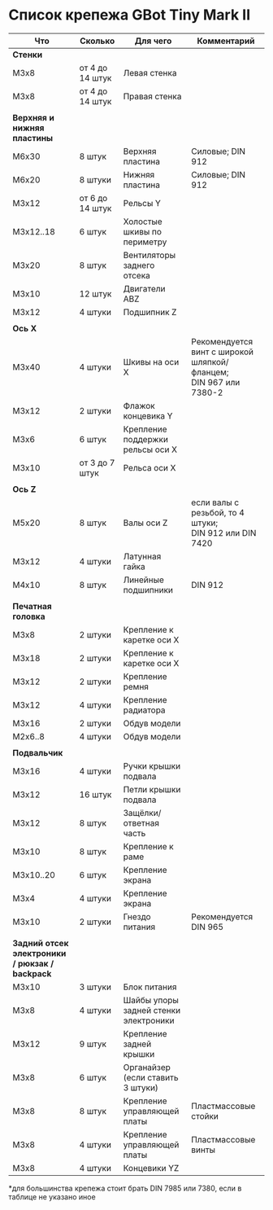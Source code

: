 # Список крепежа GBot Tiny Mark II

| Что                                              | Сколько         | Для чего                              | Комментарий                                                  |
| ------------------------------------------------ | --------------- | ------------------------------------- | ------------------------------------------------------------ |
| **Стенки**                                       |                 |                                       |                                                              |
| M3x8                                             | от 4 до 14 штук | Левая стенка                          |                                                              |
| M3x8                                             | от 4 до 14 штук | Правая стенка                         |                                                              |
|                                                  |                 |                                       |                                                              |
| **Верхняя и нижняя пластины**                    |                 |                                       |                                                              |
| M6x30                                            | 8 штук          | Верхняя пластина                      | Силовые; DIN 912                                             |
| M6x20                                            | 8 штуки         | Нижняя пластина                       | Силовые; DIN 912                                             |
| M3x12                                            | от 6 до 14 штук | Рельсы Y                              |                                                              |
| M3x12..18                                        | 6 штук          | Холостые шкивы по периметру           |                                                              |
| M3x20                                            | 8 штук          | Вентиляторы заднего отсека            |                                                              |
| M3x10                                            | 12 штук         | Двигатели ABZ                         |                                                              |
| M3x12                                            | 4 штуки         | Подшипник Z                           |                                                              |
|                                                  |                 |                                       |                                                              |
| **Ось X**                                        |                 |                                       |                                                              |
| M3x40                                            | 4 штуки         | Шкивы на оси Х                        | Рекомендуется винт с широкой шляпкой/фланцем;<br />DIN 967 или 7380-2 |
| M3x12                                            | 2 штуки         | Флажок концевика Y                    |                                                              |
| M3x6                                             | 6 штук          | Крепление поддержки рельсы оси Х      |                                                              |
| M3x10                                            | от 3 до 7 штук  | Рельса оси Х                          |                                                              |
|                                                  |                 |                                       |                                                              |
| **Ось Z**                                        |                 |                                       |                                                              |
| M5x20                                            | 8 штук          | Валы оси Z                            | если валы с резьбой, то 4 штуки;<br />DIN 912 или DIN 7420   |
| M3x12                                            | 4 штуки         | Латунная гайка                        |                                                              |
| M4x10                                            | 8 штук          | Линейные подшипники                   | DIN 912                                                      |
|                                                  |                 |                                       |                                                              |
| **Печатная головка**                             |                 |                                       |                                                              |
| M3x8                                             | 2 штуки         | Крепление к каретке оси Х             |                                                              |
| M3x18                                            | 2 штуки         | Крепление к каретке оси Х             |                                                              |
| M3x12                                            | 2 штуки         | Крепление ремня                       |                                                              |
| M3x12                                            | 4 штуки         | Крепление радиатора                   |                                                              |
| M3x16                                            | 2 штуки         | Обдув модели                          |                                                              |
| M2x6..8                                          | 4 штуки         | Обдув модели                          |                                                              |
|                                                  |                 |                                       |                                                              |
| **Подвальчик**                                   |                 |                                       |                                                              |
| M3x16                                            | 4 штуки         | Ручки крышки подвала                  |                                                              |
| M3x12                                            | 16 штук         | Петли крышки подвала                  |                                                              |
| M3x12                                            | 8 штук          | Защёлки/ответная часть                |                                                              |
| M3x10                                            | 8 штук          | Крепление к раме                      |                                                              |
| M3x10..20                                        | 6 штук          | Крепление экрана                      |                                                              |
| M3x4                                             | 4 штуки         | Крепление экрана                      |                                                              |
| M3x10                                            | 2 штуки         | Гнездо питания                        | Рекомендуется DIN 965                                        |
|                                                  |                 |                                       |                                                              |
| **Задний отсек электроники / рюкзак / backpack** |                 |                                       |                                                              |
| M3x10                                            | 3 штуки         | Блок питания                          |                                                              |
| M3x8                                             | 4 штуки         | Шайбы упоры задней стенки электроники |                                                              |
| M3x12                                            | 9 штук          | Крепление задней крышки               |                                                              |
| M3x8                                             | 6 штук          | Органайзер (если ставить 3 штуки)     |                                                              |
| M3x8                                             | 8 штук          | Крепление управляющей платы           | Пластмассовые стойки                                         |
| M3x8                                             | 4 штуки         | Крепление управляющей платы           | Пластмассовые винты                                          |
| M3x8                                             | 4 штуки         | Концевики YZ                          |                                                              |

*для большинства крепежа стоит брать DIN 7985 или 7380, если в таблице не указано иное